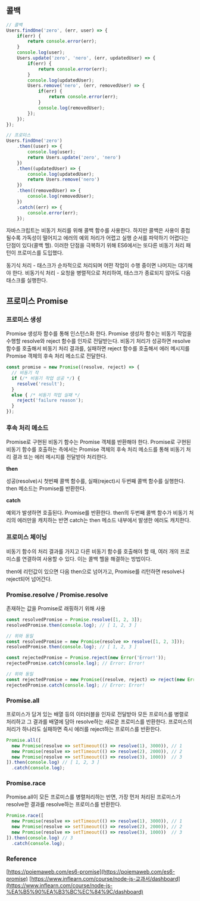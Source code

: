 ## 콜백

```jsx
// 콜백
Users.findOne('zero', (err, user) => {
	if(err) {
		return console.error(err);
	}
	console.log(user);
	Users.update('zero', 'nero', (err, updatedUser) => {
		if(err) {
			return console.error(err);
		}
		console.log(updatedUser);
		Users.remove('nero', (err, removedUser) => {
			if(err) {
				return console.error(err);
			}
			console.log(removedUser);
		});
	});
});

// 프로미스
Users.findOne('zero')
	.then((user) => {
		console.log(user);
		return Users.update('zero', 'nero')
	})
	.then((updatedUser) => {
		console.log(updatedUser);
		return Users.remove('nero')
	})
	.then((removedUser) => {
		console.log(removedUser);
	})
	.catch((err) => {
		console.error(err);
	});
```

자바스크립트는 비동기 처리를 위해 콜백 함수를 사용한다. 하지만 콜백은 사용이 중첩될수록 가독성이 떨어지고 에러의 예외 처리가 어렵고 실행 순서를 파악하기 어렵다는 단점이 있다(콜백 헬). 이러한 단점을 극복하기 위해 ES6에서는 또다른 비동기 처리 패턴이 프로미스를 도입했다.

동기식 처리 - 태스크가 순차적으로 처리되며 어떤 작업이 수행 중이면 나머지는 대기해야 한다.
비동기식 처리 - 요청을 병렬적으로 처리하여, 태스크가 종료되지 않아도 다음 태스크를 실행한다.

## 프로미스 Promise

### 프로미스 생성

Promise 생성자 함수를 통해 인스턴스화 한다. Promise 생성자 함수는 비동기 작업을 수행할 resolve와 reject 함수를 인자로 전달받는다. 비동기 처리가 성공하면 resolve 함수를 호출해서 비동기 처리 결과를, 실패하면 reject 함수를 호출해서 에러 메시지를 Promise 객체의 후속 처리 메소드로 전달한다.

```jsx
const promise = new Promise((resolve, reject) => {
  // 비동기 작
  if (/* 비동기 작업 성공 */) {
    resolve('result');
  }
  else { /* 비동기 작업 실패 */
    reject('failure reason');
  }
});
```

### 후속 처리 메소드

Promise로 구현된 비동기 함수는 Promise 객체를 반환해야 한다. Promise로 구현된 비동기 함수를 호출하는 측에서는 Promise 객체의 후속 처리 메소드를 통해 비동기 처리 결과 또는 에러 메시지를 전달받아 처리한다.

**then**

성공(resolve)시 첫번째 콜백 함수를, 실패(reject)시 두번째 콜백 함수를 실행한다. then 메소드는 Promise를 반환한다.

**catch**

예외가 발생하면 호출된다. Promise를 반환한다. then의 두번째 콜백 함수가 비동기 처리의 에러만을 캐치하는 반면 catch는 then 메소드 내부에서 발생한 에러도 캐치한다.

### 프로미스 체이닝

비동기 함수의 처리 결과를 가지고 다른 비동기 함수를 호출해야 할 때, 여러 개의 프로미스를 연결하여 사용할 수 있다. 이는 콜백 헬을 해결하는 방법이다.

then에 리턴값이 있으면 다음 then으로 넘어가고, Promise를 리턴하면 resolve나 reject되어 넘어간다.

### Promise.resolve / Promise.resolve

존재하는 값을 Promise로 래핑하기 위해 사용

```jsx
const resolvedPromise = Promise.resolve([1, 2, 3]);
resolvedPromise.then(console.log); // [ 1, 2, 3 ]

// 위와 동일
const resolvedPromise = new Promise(resolve => resolve([1, 2, 3]));
resolvedPromise.then(console.log); // [ 1, 2, 3 ]

const rejectedPromise = Promise.reject(new Error('Error!'));
rejectedPromise.catch(console.log); // Error: Error!

// 위와 동일
const rejectedPromise = new Promise((resolve, reject) => reject(new Error('Error!')));
rejectedPromise.catch(console.log); // Error: Error!
```

### Promise.all

프로미스가 담겨 있는 배열 등의 이터러블을 인자로 전달받아 모든 프로미스를 병렬로 처리하고 그 결과를 배열에 담아 resolve하는 새로운 프로미스를 반환한다. 프로미스의 처리가 하나라도 실패하면 즉시 에러를 reject하는 프로미스를 반환한다.

```jsx
Promise.all([
  new Promise(resolve => setTimeout(() => resolve(1), 3000)), // 1
  new Promise(resolve => setTimeout(() => resolve(2), 2000)), // 2
  new Promise(resolve => setTimeout(() => resolve(3), 1000))  // 3
]).then(console.log) // [ 1, 2, 3 ]
  .catch(console.log);
```

### Promise.race

Promise.all이 모든 프로미스를 병렬처리하는 반면, 가장 먼저 처리된 프로미스가 resolve한 결과를 resolve하는 프로미스를 반환한다.

```jsx
Promise.race([
  new Promise(resolve => setTimeout(() => resolve(1), 3000)), // 1
  new Promise(resolve => setTimeout(() => resolve(2), 2000)), // 2
  new Promise(resolve => setTimeout(() => resolve(3), 1000))  // 3
]).then(console.log) // 3
  .catch(console.log);
```



### Reference

[https://poiemaweb.com/es6-promise](https://poiemaweb.com/es6-promise)
[https://www.inflearn.com/course/node-js-교과서/dashboard](https://www.inflearn.com/course/node-js-%EA%B5%90%EA%B3%BC%EC%84%9C/dashboard)